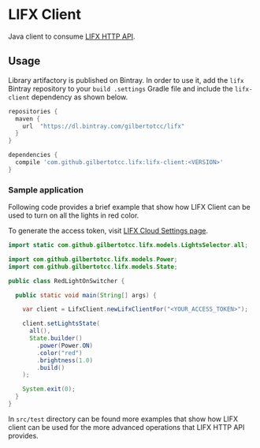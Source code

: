# LIFX Client

Java client to consume [LIFX HTTP API](https://api.developer.lifx.com/).

## Usage

Library artifactory is published on Bintray. In order to use it, add the `lifx` Bintray repository to your `build
.settings` Gradle file and include the `lifx-client` dependency as shown below.

```groovy
repositories {
  maven {
    url  "https://dl.bintray.com/gilbertotcc/lifx" 
  }
}

dependencies {
  compile 'com.github.gilbertotcc.lifx:lifx-client:<VERSION>'
}
```

### Sample application

Following code provides a brief example that show how LIFX Client can be used to turn on all the lights in red color.

To generate the access token, visit [LIFX Cloud Settings page](https://cloud.lifx.com/settings).

```java
import static com.github.gilbertotcc.lifx.models.LightsSelector.all;

import com.github.gilbertotcc.lifx.models.Power;
import com.github.gilbertotcc.lifx.models.State;

public class RedLightOnSwitcher {

  public static void main(String[] args) {

    var client = LifxClient.newLifxClientFor("<YOUR_ACCESS_TOKEN>");

    client.setLightsState(
      all(),
      State.builder()
        .power(Power.ON)
        .color("red")
        .brightness(1.0)
        .build()
    );

    System.exit(0);
  }
}
```

In `src/test` directory can be found more examples that show how LIFX client can be used for the more advanced 
operations that LIFX HTTP API provides.
